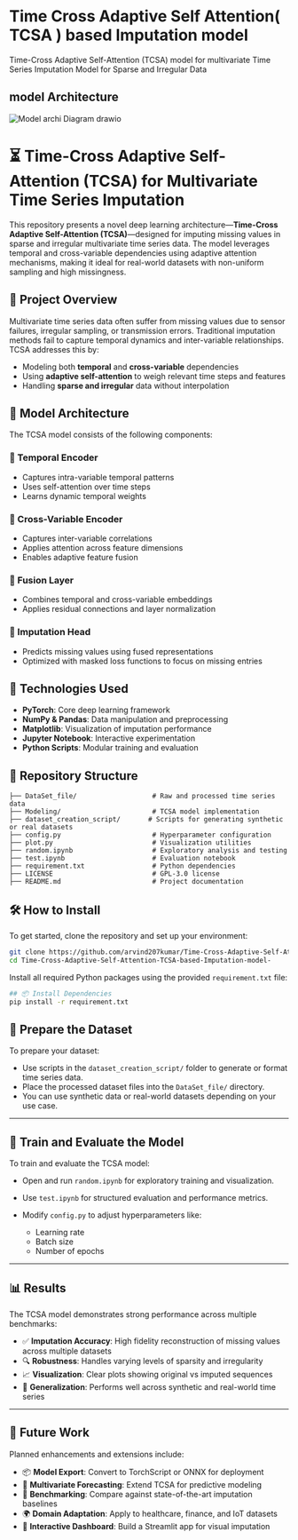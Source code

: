 # Time Cross Adaptive Self Attention( TCSA ) based Imputation model

 Time-Cross Adaptive Self-Attention (TCSA) model  for multivariate Time Series Imputation Model for Sparse  and Irregular Data

 ## model Architecture 
 
![Model archi Diagram drawio](https://github.com/user-attachments/assets/00851210-1a15-403d-92bd-2d68bd184f28)



# ⏳ Time-Cross Adaptive Self-Attention (TCSA) for Multivariate Time Series Imputation

This repository presents a novel deep learning architecture—**Time-Cross Adaptive Self-Attention (TCSA)**—designed for imputing missing values in sparse and irregular multivariate time series data. The model leverages temporal and cross-variable dependencies using adaptive attention mechanisms, making it ideal for real-world datasets with non-uniform sampling and high missingness.

## 📌 Project Overview

Multivariate time series data often suffer from missing values due to sensor failures, irregular sampling, or transmission errors. Traditional imputation methods fail to capture temporal dynamics and inter-variable relationships. TCSA addresses this by:

- Modeling both **temporal** and **cross-variable** dependencies
- Using **adaptive self-attention** to weigh relevant time steps and features
- Handling **sparse and irregular** data without interpolation

## 🧠 Model Architecture

The TCSA model consists of the following components:

### 🔹 Temporal Encoder
- Captures intra-variable temporal patterns
- Uses self-attention over time steps
- Learns dynamic temporal weights

### 🔹 Cross-Variable Encoder
- Captures inter-variable correlations
- Applies attention across feature dimensions
- Enables adaptive feature fusion

### 🔹 Fusion Layer
- Combines temporal and cross-variable embeddings
- Applies residual connections and layer normalization

### 🔹 Imputation Head
- Predicts missing values using fused representations
- Optimized with masked loss functions to focus on missing entries

## 🚀 Technologies Used

- **PyTorch**: Core deep learning framework
- **NumPy & Pandas**: Data manipulation and preprocessing
- **Matplotlib**: Visualization of imputation performance
- **Jupyter Notebook**: Interactive experimentation
- **Python Scripts**: Modular training and evaluation

## 📁 Repository Structure

```text
├── DataSet_file/                   # Raw and processed time series data
├── Modeling/                       # TCSA model implementation
├── dataset_creation_script/       # Scripts for generating synthetic or real datasets
├── config.py                       # Hyperparameter configuration
├── plot.py                         # Visualization utilities
├── random.ipynb                    # Exploratory analysis and testing
├── test.ipynb                      # Evaluation notebook
├── requirement.txt                 # Python dependencies
├── LICENSE                         # GPL-3.0 license
├── README.md                       # Project documentation
```
## 🛠️ How to Install

To get started, clone the repository and set up your environment:

```bash
git clone https://github.com/arvind207kumar/Time-Cross-Adaptive-Self-Attention-TCSA-based-Imputation-model-.git
cd Time-Cross-Adaptive-Self-Attention-TCSA-based-Imputation-model-
```
Install all required Python packages using the provided `requirement.txt` file:

```bash
## 📦 Install Dependencies
pip install -r requirement.txt
```

## 📁 Prepare the Dataset

To prepare your dataset:

- Use scripts in the `dataset_creation_script/` folder to generate or format time series data.
- Place the processed dataset files into the `DataSet_file/` directory.
- You can use synthetic data or real-world datasets depending on your use case.

---

## 🚀 Train and Evaluate the Model

To train and evaluate the TCSA model:

- Open and run `random.ipynb` for exploratory training and visualization.
- Use `test.ipynb` for structured evaluation and performance metrics.
- Modify `config.py` to adjust hyperparameters like:

  - Learning rate  
  - Batch size  
  - Number of epochs

---

## 📊 Results

The TCSA model demonstrates strong performance across multiple benchmarks:

- ✅ **Imputation Accuracy**: High fidelity reconstruction of missing values across multiple datasets
- 🔍 **Robustness**: Handles varying levels of sparsity and irregularity
- 📈 **Visualization**: Clear plots showing original vs imputed sequences
- 🧪 **Generalization**: Performs well across synthetic and real-world time series

---

## 🔮 Future Work

Planned enhancements and extensions include:

- 📦 **Model Export**: Convert to TorchScript or ONNX for deployment
- 🧠 **Multivariate Forecasting**: Extend TCSA for predictive modeling
- 🧪 **Benchmarking**: Compare against state-of-the-art imputation baselines
- 🌍 **Domain Adaptation**: Apply to healthcare, finance, and IoT datasets
- 📱 **Interactive Dashboard**: Build a Streamlit app for visual imputation

